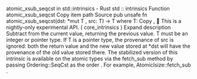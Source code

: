 atomic_xsub_seqcst in std::intrinsics - Rust
std
::
intrinsics
Function
atomic_xsub_seqcst
Copy item path
Source
pub unsafe fn atomic_xsub_seqcst<T>(dst:
*mut T
, src: T) -> T
where
    T:
Copy
,
🔬
This is a nightly-only experimental API. (
core_intrinsics
)
Expand description
Subtract from the current value, returning the previous value.
T
must be an integer or pointer type.
If
T
is a pointer type, the provenance of
src
is ignored: both the return value and the new
value stored at
*dst
will have the provenance of the old value stored there.
The stabilized version of this intrinsic is available on the
atomic
types via the
fetch_sub
method by passing
Ordering::SeqCst
as the
order
. For example,
AtomicIsize::fetch_sub
.